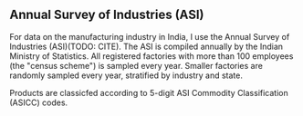 ## Annual Survey of Industries (ASI)
For data on the manufacturing industry in India, I use the Annual Survey of Industries (ASI)(TODO: CITE). The ASI is compiled annually by the Indian Ministry of Statistics. All registered factories with more than 100 employees (the "census scheme") is sampled every year. Smaller factories are randomly sampled every year, stratified by industry and state. 

Products are classicfed according to 5-digit ASI Commodity Classification (ASICC) codes.


